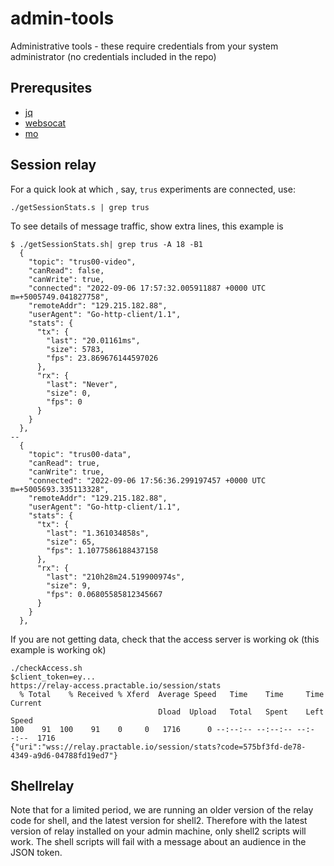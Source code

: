 # admin-tools
Administrative tools - these require credentials from your system administrator (no credentials included in the repo)

## Prerequsites

- [jq](https://stedolan.github.io/jq/)
- [websocat](https://github.com/vi/websocat)
- [mo](https://github.com/tests-always-included/mo)


## Session relay

For a quick look at which , say, `trus` experiments are connected, use:

```
./getSessionStats.s | grep trus
```

To see details of message traffic, show extra lines, this example is 

```
$ ./getSessionStats.sh| grep trus -A 18 -B1
  {
    "topic": "trus00-video",
    "canRead": false,
    "canWrite": true,
    "connected": "2022-09-06 17:57:32.005911887 +0000 UTC m=+5005749.041827758",
    "remoteAddr": "129.215.182.88",
    "userAgent": "Go-http-client/1.1",
    "stats": {
      "tx": {
        "last": "20.01161ms",
        "size": 5783,
        "fps": 23.869676144597026
      },
      "rx": {
        "last": "Never",
        "size": 0,
        "fps": 0
      }
    }
  },
--
  {
    "topic": "trus00-data",
    "canRead": true,
    "canWrite": true,
    "connected": "2022-09-06 17:56:36.299197457 +0000 UTC m=+5005693.335113328",
    "remoteAddr": "129.215.182.88",
    "userAgent": "Go-http-client/1.1",
    "stats": {
      "tx": {
        "last": "1.361034858s",
        "size": 65,
        "fps": 1.1077586188437158
      },
      "rx": {
        "last": "210h28m24.519900974s",
        "size": 9,
        "fps": 0.06805585812345667
      }
    }
  },
```

If you are not getting data, check that the access server is working ok (this example is working ok)

```
./checkAccess.sh
$client_token=ey...
https://relay-access.practable.io/session/stats
  % Total    % Received % Xferd  Average Speed   Time    Time     Time  Current
                                 Dload  Upload   Total   Spent    Left  Speed
100    91  100    91    0     0   1716      0 --:--:-- --:--:-- --:--:--  1716
{"uri":"wss://relay.practable.io/session/stats?code=575bf3fd-de78-4349-a9d6-04788fd19ed7"}
```
##  Shellrelay

Note that for a limited period, we are running an older version of the relay code for shell, and the latest version for shell2. Therefore with the latest version of relay installed on your admin machine, only shell2 scripts will work. The shell scripts will fail with a message about an audience in the JSON token. 
